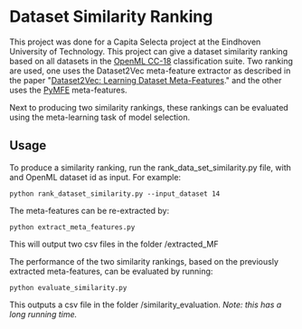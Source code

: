 # Dataset Similarity Ranking

This project was done for a Capita Selecta project at the 
Eindhoven University of Technology. This project can give a dataset similarity ranking based on all 
datasets in the [OpenML CC-18](https://www.openml.org/s/99) classification suite. Two ranking 
are used, one uses the Dataset2Vec meta-feature extractor as described in the paper "[Dataset2Vec: Learning Dataset Meta-Features](https://link.springer.com/article/10.1007/s10618-021-00737-9)."
and the other uses the [PyMFE](https://pymfe.readthedocs.io/en/latest/about.html) meta-features.

Next to producing two similarity rankings, these rankings can be evaluated using the meta-learning task of 
model selection.


## Usage
To produce a similarity ranking, run the rank_data_set_similarity.py file, with and OpenML dataset id as input.
For example:
```
python rank_dataset_similarity.py --input_dataset 14 
```

The meta-features can be re-extracted by:
```
python extract_meta_features.py 
```
This will output two csv files in the folder /extracted_MF

The performance of the two similarity rankings, based on the previously extracted meta-features,
can be evaluated by running:
```
python evaluate_similarity.py 
```
This outputs a csv file in the folder /similarity_evaluation. _Note: this has a long running time._
